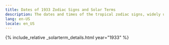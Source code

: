```yaml
---
title: Dates of 1933 Zodiac Signs and Solar Terms
description: The dates and times of the tropical zodiac signs, widely used in western astrology, and solar terms of year 1933
lang: en-US
locale: en_US
---
```

{% include_relative _solarterm_details.html year="1933" %}
